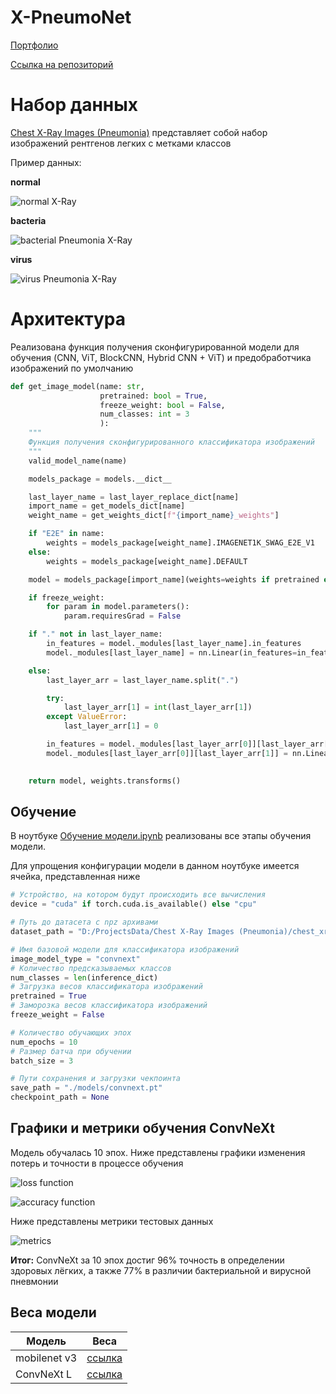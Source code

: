 # X-PneumoNet

[Портфолио](https://jellywilliam.github.io)

[Ссылка на репозиторий](https://github.com/JellyWilliam/X-PneumoNet)

# Набор данных

[Chest X-Ray Images (Pneumonia)](https://www.kaggle.com/datasets/paultimothymooney/chest-xray-pneumonia)
представляет собой набор изображений рентгенов легких с метками классов

Пример данных:

**normal**

![normal X-Ray](images/normal.jpeg)

**bacteria**

![bacterial Pneumonia X-Ray](images/bacteria.jpeg)

**virus**

![virus Pneumonia X-Ray](images/virus.jpeg)

# Архитектура

Реализована функция получения сконфигурированной модели для обучения (CNN, ViT, BlockCNN, Hybrid CNN + ViT) и предобработчика изображений по умолчанию

```python
def get_image_model(name: str,
                    pretrained: bool = True,
                    freeze_weight: bool = False,
                    num_classes: int = 3
                    ):
    """
    Функция получения сконфигурированного классификатора изображений
    """
    valid_model_name(name)

    models_package = models.__dict__

    last_layer_name = last_layer_replace_dict[name]
    import_name = get_models_dict[name]
    weight_name = get_weights_dict[f"{import_name}_weights"]

    if "E2E" in name:
        weights = models_package[weight_name].IMAGENET1K_SWAG_E2E_V1
    else:
        weights = models_package[weight_name].DEFAULT

    model = models_package[import_name](weights=weights if pretrained else None)

    if freeze_weight:
        for param in model.parameters():
            param.requiresGrad = False

    if "." not in last_layer_name:
        in_features = model._modules[last_layer_name].in_features
        model._modules[last_layer_name] = nn.Linear(in_features=in_features, out_features=8)

    else:
        last_layer_arr = last_layer_name.split(".")

        try:
            last_layer_arr[1] = int(last_layer_arr[1])
        except ValueError:
            last_layer_arr[1] = 0

        in_features = model._modules[last_layer_arr[0]][last_layer_arr[1]].in_features
        model._modules[last_layer_arr[0]][last_layer_arr[1]] = nn.Linear(in_features=in_features,
                                                                         out_features=num_classes)

    return model, weights.transforms()
```

## Обучение

В ноутбуке [Обучение модели.ipynb](Обучение%20модели.ipynb) реализованы все этапы обучения модели.

Для упрощения конфигурации модели в данном ноутбуке имеется ячейка, представленная ниже 

```python
# Устройство, на котором будут происходить все вычисления
device = "cuda" if torch.cuda.is_available() else "cpu"

# Путь до датасета с npz архивами
dataset_path = "D:/ProjectsData/Chest X-Ray Images (Pneumonia)/chest_xray/chest_xray"

# Имя базовой модели для классификатора изображений
image_model_type = "convnext"
# Количество предсказываемых классов
num_classes = len(inference_dict)
# Загрузка весов классификатора изображений
pretrained = True
# Заморозка весов классификатора изображений
freeze_weight = False

# Количество обучающих эпох
num_epochs = 10
# Размер батча при обучении
batch_size = 3

# Пути сохранения и загрузки чекпоинта
save_path = "./models/convnext.pt"
checkpoint_path = None
```

## Графики и метрики обучения ConvNeXt

Модель обучалась 10 эпох. Ниже представлены графики изменения потерь и точности в процессе обучения 

![loss function](/images/loss.png)

![accuracy function](/images/accuracy.png)

Ниже представлены метрики тестовых данных

![metrics](/images/metrics.png)

**Итог:** ConvNeXt за 10 эпох достиг 96% точность в определении здоровых лёгких, а также 77% в различии бактериальной и вирусной
пневмонии

## Веса модели

| Модель       | Веса                                                                                         |
|--------------|----------------------------------------------------------------------------------------------|
| mobilenet v3 | [ссылка](https://drive.google.com/file/d/1DqWQrytyKZs17D3K6Bf2JD_77CBMEQ6L/view?usp=sharing) |
| ConvNeXt L   | [ссылка](https://drive.google.com/file/d/1aYgPcH0xoivfDVu1Ofq9LcbIBj3q8U-a/view?usp=sharing) |
